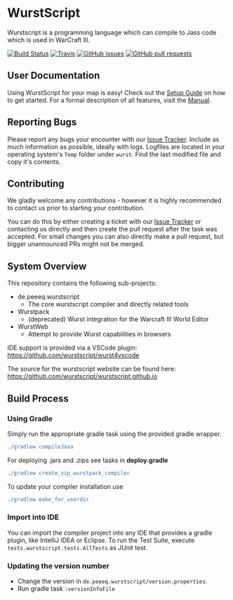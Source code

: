 # WurstScript

Wurstscript is a programming language which can compile to Jass code which is used in WarCraft III.

[![Build Status](http://peeeq.de/hudson/job/Wurst/badge/icon)](http://peeeq.de/hudson/job/Wurst/)
[![Travis](https://travis-ci.org/wurstscript/WurstScript.svg?branch=master)](https://travis-ci.org/wurstscript/WurstScript)
[![GitHub issues](https://img.shields.io/github/issues/wurstscript/WurstScript.svg)]()
[![GitHub pull requests](https://img.shields.io/github/issues-pr/wurstscript/WurstScript.svg)]()


## User Documentation

Using WurstScript for your map is easy! Check out the [Setup Guide](https://wurstscript.github.io/start.html) on how to get started.
For a formal description of all features, visit the [Manual](https://wurstscript.github.io/manual.html).


##  Reporting Bugs

Please report any bugs your encounter with our [Issue Tracker](https://github.com/wurstscript/WurstScript/issues).
Include as much information as possible, ideally with logs. 
Logfiles are located in your operating system's `Temp` folder under `wurst`.
Find the last modified file and copy it's contents.

## Contributing

We gladly welcome any contributions - however it is highly recommended to contact us prior to starting your contribution.

You can do this by either creating a ticket with our [Issue Tracker](https://github.com/wurstscript/WurstScript/issues) or contacting us directly and then create the pull request after the task was accepted.
For small changes you can also directly make a pull request, but bigger unannounced PRs might not be merged.

## System Overview

This repository contains the following sub-projects:

- de.peeeq.wurstscript
	- The core wurstscript compiler and directly related tools
- Wurstpack
	- (deprecated) Wurst integration for the Warcraft III World Editor
- WurstWeb
	- Attempt to provide Wurst capabilities in browsers

IDE support is provided via a VSCode plugin: https://github.com/wurstscript/wurst4vscode

The source for the wurstscript website can be found here: https://github.com/wurstscript/wurstscript.github.io

## Build Process

### Using Gradle

Simply run the appropriate gradle task using the provided gradle wrapper.

```gradle
./gradlew compileJava
```

For deploying .jars and .zips see tasks in **deploy.gradle**

```gradle
./gradlew create_zip_wurstpack_compiler
```

To update your compiler installation use

```gradle
./gradlew make_for_userdir
```

### Import into IDE

You can import the compiler project into any IDE that provides a gradle plugin, like IntelliJ IDEA or Eclipse.
To run the Test Suite, execute `tests.wurstscript.tests.AllTests` as JUnit test.

### Updating the version number

- Change the version in `de.peeeq.wurstscript/version.properties`.
- Run gradle task `:versionInfoFile`






	
